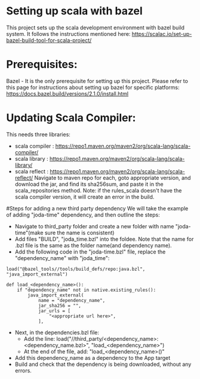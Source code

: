 # Setting up scala with bazel
This project sets up the scala development environment with bazel build system.
It follows the instructions mentioned here: https://scalac.io/set-up-bazel-build-tool-for-scala-project/

# Prerequisites:
Bazel - It is the only prerequisite for setting up this project. Please refer to this page for instructions about
setting up bazel for specific platforms: https://docs.bazel.build/versions/2.1.0/install.html

# Updating Scala Compiler:
This needs three libraries:
- scala compiler : https://repo1.maven.org/maven2/org/scala-lang/scala-compiler/
- scala library : https://repo1.maven.org/maven2/org/scala-lang/scala-library/
- scala reflect : https://repo1.maven.org/maven2/org/scala-lang/scala-reflect/
Navigate to maven repo for each, goto appropriate version, and download the jar, and find its sha256sum, and
paste it in the scala_repositories method.
Note: if the rules_scala doesn't have the scala compiler version, it will create an error in the build.

#Steps for adding a new third party dependency
We will take the example of adding "joda-time" dependency, and then outline the steps:
- Navigate to third_party folder and create a new folder with name "joda-time"(make sure the name is consistent)
- Add files "BUILD", "joda_time.bzl" into the foldee. Note that the name for .bzl file is the same as the folder name(and dependency name).
- Add the following code in the "joda-time.bzl" file, replace the "dependency_name" with "joda_time":
```
load("@bazel_tools//tools/build_defs/repo:java.bzl", "java_import_external")

def load_<dependency_name>():
    if "dependency_name" not in native.existing_rules():
        java_import_external(
            name = "dependency_name",
            jar_sha256 = "",
            jar_urls = [
                "<appropriate url here>",
            ],
```
- Next, in the dependencies.bzl file:
    - Add the line: load("//third_party/<dependency_name>:<dependency_name.bzl>", "load_<dependency_name>")
    - At the end of the file, add: "load_<dependency_name>()"
- Add this dependency_name as a dependency to the App target
- Build and check that the dependency is being downloaded, without any errors.